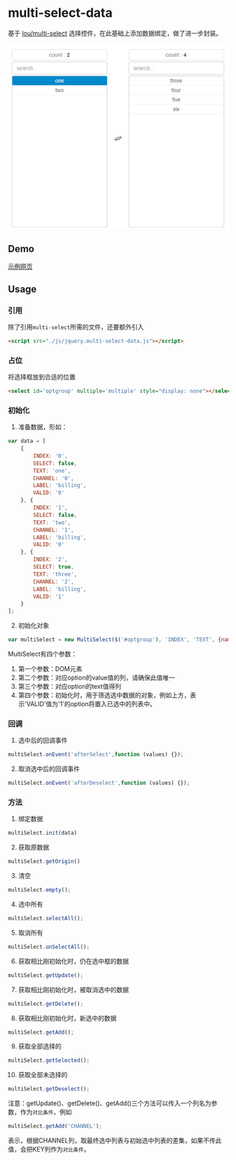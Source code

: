 # multi-select-data
基于 [lou/multi-select](https://github.com/lou/multi-select/) 选择控件，在此基础上添加数据绑定，做了进一步封装。

![select.bmp](images/select.png)

## Demo

[示例网页](https://zhizuqiu.github.io/demo/multi-select-data/)

## Usage

### 引用
除了引用`multi-select`所需的文件，还要额外引入
```html
<script src="./js/jquery.multi-select-data.js"></script>
```

### 占位
将选择框放到合适的位置
```html
<select id='optgroup' multiple='multiple' style="display: none"></select>
```

### 初始化
1. 准备数据，形如：
```javascript
var data = [
    {
        INDEX: '0',
        SELECT: false,
        TEXT: 'one',
        CHANNEL: '0',
        LABEL: 'billing',
        VALID: '0'
    }, {
        INDEX: '1',
        SELECT: false,
        TEXT: 'two',
        CHANNEL: '1',
        LABEL: 'billing',
        VALID: '0'
    }, {
        INDEX: '2',
        SELECT: true,
        TEXT: 'three',
        CHANNEL: '2',
        LABEL: 'billing',
        VALID: '1'
    }
];
```

2. 初始化对象
```javascript
var multiSelect = new MultiSelect($('#optgroup'), 'INDEX', 'TEXT', {name: 'VALID', select: '1'});
```

MultiSelect有四个参数：
1. 第一个参数：DOM元素
2. 第二个参数：对应option的value值的列，请确保此值唯一
3. 第三个参数：对应option的text值得列
4. 第四个参数：初始化时，用于筛选选中数据的对象，例如上方，表示'VALID'值为'1'的option将置入已选中的列表中。

### 回调
1. 选中后的回调事件
```javascript
multiSelect.onEvent('afterSelect',function (values) {});
```

2. 取消选中后的回调事件
```javascript
multiSelect.onEvent('afterDeselect',function (values) {});
```

### 方法
1. 绑定数据
```javascript
multiSelect.init(data)
```

2. 获取原数据
```javascript
multiSelect.getOrigin()
```

3. 清空
```javascript
multiSelect.empty();
```

4. 选中所有
```javascript
multiSelect.selectAll();
```

5. 取消所有
```javascript
multiSelect.unSelectAll();
```

6. 获取相比刚初始化时，仍在选中框的数据
```javascript
multiSelect.getUpdate();
```

7. 获取相比刚初始化时，被取消选中的数据
```javascript
multiSelect.getDelete();
```

8. 获取相比刚初始化时，新选中的数据
```javascript
multiSelect.getAdd();
```

9. 获取全部选择的
```javascript
multiSelect.getSelected();
```

10. 获取全部未选择的
```javascript
multiSelect.getDeselect();
```

注意：getUpdate()、getDelete()、getAdd()三个方法可以传入一个列名为参数，作为`对比条件`，例如
```javascript
multiSelect.getAdd('CHANNEL');
```

表示，根据CHANNEL列，取最终选中列表与初始选中列表的差集，如果不传此值，会把KEY列作为`对比条件`。